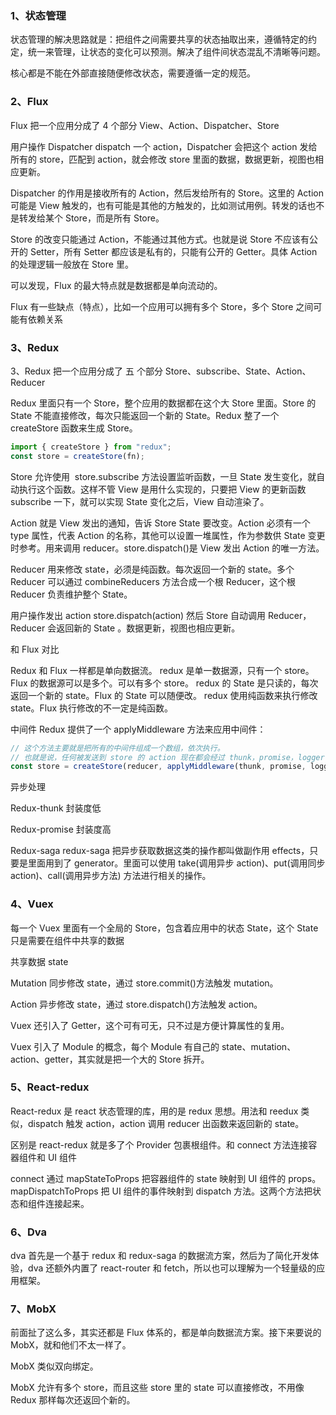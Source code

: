 ### 1、状态管理

状态管理的解决思路就是：把组件之间需要共享的状态抽取出来，遵循特定的约定，统一来管理，让状态的变化可以预测。解决了组件间状态混乱不清晰等问题。

核心都是不能在外部直接随便修改状态，需要遵循一定的规范。

### 2、Flux

Flux 把一个应用分成了 4 个部分 View、Action、Dispatcher、Store

用户操作 Dispatcher dispatch 一个 action，Dispatcher 会把这个 action 发给所有的 store，匹配到 action，就会修改 store 里面的数据，数据更新，视图也相应更新。

Dispatcher 的作用是接收所有的 Action，然后发给所有的 Store。这里的 Action 可能是 View 触发的，也有可能是其他的方触发的，比如测试用例。转发的话也不是转发给某个 Store，而是所有 Store。

Store 的改变只能通过 Action，不能通过其他方式。也就是说 Store 不应该有公开的 Setter，所有 Setter 都应该是私有的，只能有公开的 Getter。具体 Action 的处理逻辑一般放在 Store 里。

可以发现，Flux 的最大特点就是数据都是单向流动的。

Flux 有一些缺点（特点），比如一个应用可以拥有多个 Store，多个 Store 之间可能有依赖关系

### 3、Redux

3、Redux 把一个应用分成了 五 个部分 Store、subscribe、State、Action、Reducer

Redux 里面只有一个 Store，整个应用的数据都在这个大 Store 里面。Store 的 State 不能直接修改，每次只能返回一个新的 State。Redux 整了一个 createStore 函数来生成 Store。

```js
import { createStore } from "redux";
const store = createStore(fn);
```

Store 允许使用  store.subscribe 方法设置监听函数，一旦 State 发生变化，就自动执行这个函数。这样不管 View 是用什么实现的，只要把 View 的更新函数 subscribe 一下，就可以实现 State 变化之后，View 自动渲染了。

Action 就是 View 发出的通知，告诉 Store State 要改变。Action 必须有一个 type 属性，代表 Action 的名称，其他可以设置一堆属性，作为参数供 State 变更时参考。用来调用 reducer。store.dispatch()是 View 发出 Action 的唯一方法。

Reducer 用来修改 state，必须是纯函数。每次返回一个新的 state。多个 Reducer 可以通过 combineReducers 方法合成一个根 Reducer，这个根 Reducer 负责维护整个 State。

用户操作发出 action store.dispatch(action) 然后 Store 自动调用 Reducer，Reducer 会返回新的 State 。数据更新，视图也相应更新。

和 Flux 对比

Redux 和 Flux 一样都是单向数据流。
redux 是单一数据源，只有一个 store。Flux 的数据源可以是多个。可以有多个 store。
redux 的 State 是只读的，每次返回一个新的 state。Flux 的 State 可以随便改。
redux 使用纯函数来执行修改 state。Flux 执行修改的不一定是纯函数。

中间件 Redux 提供了一个 applyMiddleware 方法来应用中间件：

```js
// 这个方法主要就是把所有的中间件组成一个数组，依次执行。
// 也就是说，任何被发送到 store 的 action 现在都会经过 thunk，promise，logger 这几个中间件了。
const store = createStore(reducer, applyMiddleware(thunk, promise, logger));
```

异步处理

Redux-thunk 封装度低

Redux-promise 封装度高

Redux-saga redux-saga 把异步获取数据这类的操作都叫做副作用 effects，只要是里面用到了 generator。里面可以使用 take(调用异步 action)、put(调用同步 action)、call(调用异步方法) 方法进行相关的操作。

### 4、Vuex

每一个 Vuex 里面有一个全局的 Store，包含着应用中的状态 State，这个 State 只是需要在组件中共享的数据

共享数据 state

Mutation 同步修改 state，通过 store.commit()方法触发 mutation。

Action 异步修改 state，通过 store.dispatch()方法触发 action。

Vuex 还引入了 Getter，这个可有可无，只不过是方便计算属性的复用。

Vuex 引入了 Module 的概念，每个 Module 有自己的 state、mutation、action、getter，其实就是把一个大的 Store 拆开。

### 5、React-redux

React-redux 是 react 状态管理的库，用的是 redux 思想。用法和 reedux 类似，dispatch 触发 action，action 调用 reducer 出函数来返回新的 state。

区别是 react-redux 就是多了个 Provider 包裹根组件。和 connect 方法连接容器组件和 UI 组件

connect 通过 mapStateToProps 把容器组件的 state 映射到 UI 组件的 props。mapDispatchToProps 把 UI 组件的事件映射到 dispatch 方法。这两个方法把状态和组件连接起来。

### 6、Dva

dva 首先是一个基于 redux 和 redux-saga 的数据流方案，然后为了简化开发体验，dva 还额外内置了 react-router 和 fetch，所以也可以理解为一个轻量级的应用框架。

### 7、MobX

前面扯了这么多，其实还都是 Flux 体系的，都是单向数据流方案。接下来要说的 MobX，就和他们不太一样了。

MobX 类似双向绑定。

MobX 允许有多个 store，而且这些 store 里的 state 可以直接修改，不用像 Redux 那样每次还返回个新的。
